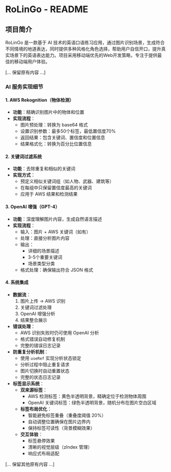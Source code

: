 # RoLinGo - README

## 项目简介

RoLinGo 是一款基于 AI 技术的英语口语练习应用，通过图片识别场景，生成符合不同情境的地道表达，同时提供多种风格化角色选择，帮助用户自信开口，提升真实场景下的英语表达能力。项目采用移动端优先的Web开发策略，专注于提供最佳的移动端用户体验。

[... 保留原有内容 ...]

### AI 服务实现细节

#### 1. AWS Rekognition（物体检测）
- **功能**：精确识别图片中的物体和位置
- **实现流程**：
  - 图片预处理：转换为 base64 格式
  - 设置识别参数：最多50个标签，最低置信度70%
  - 返回结果：包含关键词、置信度和位置信息
  - 结果格式化：转换为百分比位置信息

#### 2. 关键词过滤系统
- **功能**：去除重复和相似的关键词
- **实现方式**：
  - 预定义相似关键词组（如人物、武器、建筑等）
  - 在每组中只保留置信度最高的关键词
  - 应用于 AWS 结果和检测结果

#### 3. OpenAI 增强（GPT-4）
- **功能**：深度理解图片内容，生成自然语言描述
- **实现流程**：
  - 输入：图片 + AWS 关键词（如有）
  - 处理：直接分析图片内容
  - 输出：
    * 详细的场景描述
    * 3-5个重要关键词
    * 场景类型分类
  - 格式处理：确保输出符合 JSON 格式

#### 4. 系统集成
- **数据流**：
  1. 图片上传 → AWS 识别
  2. 关键词过滤处理
  3. OpenAI 增强分析
  4. 结果整合展示
- **错误处理**：
  - AWS 识别失败时仍可使用 OpenAI 分析
  - 格式错误自动修复机制
  - 完整的错误日志记录
- **防重复分析机制**：
  - 使用 `useRef` 实现分析状态锁定
  - 分析过程中阻止重复请求
  - 图片切换时自动重置状态
  - 完整的状态日志记录
- **标签显示系统**：
  - **双来源标签**：
    * AWS 检测标签：黄色半透明背景，精确定位于检测物体周围
    * OpenAI 关键词标签：绿色半透明背景，随机分布在图片空白区域
  - **标签布局优化**：
    * 智能避免标签重叠（重叠度阈值 20%）
    * 自动调整位置确保在图片边界内
    * 保持标签可读性（背景模糊效果）
  - **交互体验**：
    * 标签悬停效果
    * 清晰的视觉层级（zIndex 管理）
    * 响应式布局适配

[... 保留其他原有内容 ...]
